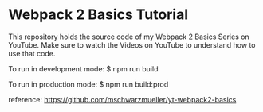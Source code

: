 # Webpack 2 Basics Tutorial
This repository holds the source code of my Webpack 2 Basics Series on YouTube. Make sure to watch the Videos on YouTube to understand how to use that code.

To run in development mode:
$ npm run build

To run in production mode:
$ npm run build:prod


reference: https://github.com/mschwarzmueller/yt-webpack2-basics
